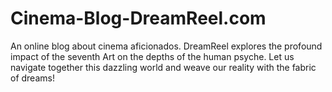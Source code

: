 # Cinema-Blog-DreamReel.com
An online blog about cinema aficionados. DreamReel explores the profound impact of the seventh Art on the depths of the human psyche. Let us navigate together this dazzling world and weave our reality with the fabric of dreams!
